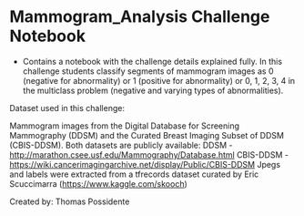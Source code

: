 # Mammogram_Analysis Challenge Notebook
- Contains a notebook with the challenge details explained fully. In this challenge students classify segments of mammogram images as 0 (negative for abnormality) or 1 (positive for abnormality) or 0, 1, 2, 3, 4 in the multiclass problem (negative and varying types of abnormalities).

Dataset used in this challenge:

Mammogram images from the Digital Database for Screening Mammography (DDSM) and the Curated Breast Imaging Subset of DDSM (CBIS-DDSM). Both datasets are publicly available:
DDSM - http://marathon.csee.usf.edu/Mammography/Database.html
CBIS-DDSM - https://wiki.cancerimagingarchive.net/display/Public/CBIS-DDSM
Jpegs and labels were extracted from a tfrecords dataset curated by Eric Scuccimarra (https://www.kaggle.com/skooch)

Created by: Thomas Possidente

